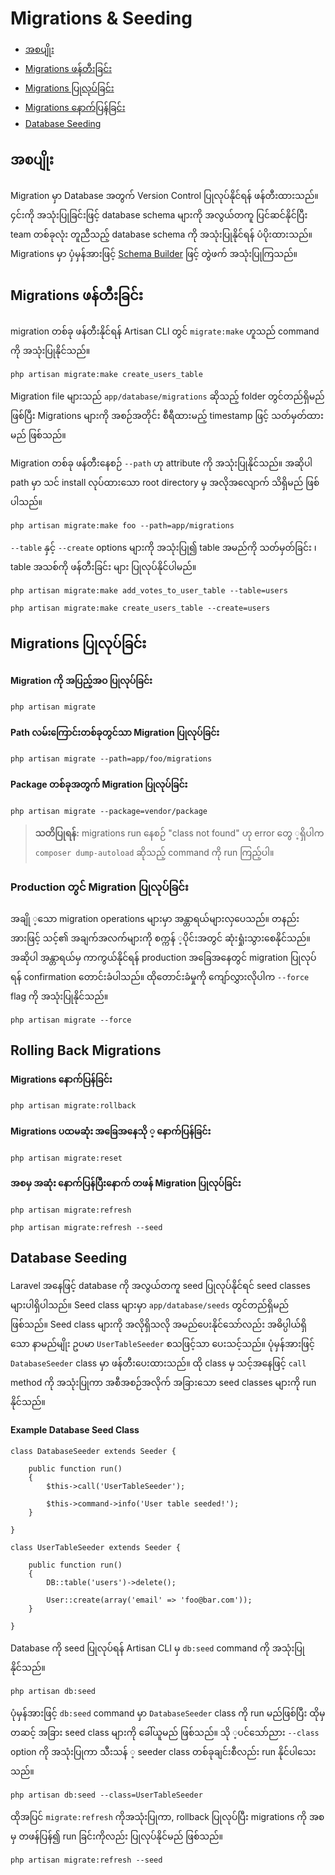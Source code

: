 ﻿# Migrations & Seeding

- [အစပျိုး](#introduction)
- [Migrations ဖန်တီးခြင်း](#creating-migrations)
- [Migrations ပြုလုပ်ခြင်း](#running-migrations)
- [Migrations နောက်ပြန်ခြင်း](#rolling-back-migrations)
- [Database Seeding](#database-seeding)

<a name="introduction"></a>
## အစပျိုး

Migration မှာ Database အတွက် Version Control ပြုလုပ်နိုင်ရန် ဖန်တီးထားသည်။ ၄င်းကို အသုံးပြုခြင်းဖြင့် database schema များကို အလွယ်တကူ ပြင်ဆင်နိုင်ပြီး team တစ်ခုလုံး တူညီသည့် database schema ကို အသုံးပြုနိုင်ရန် ပံပိုးထားသည်။ Migrations မှာ ပှံမှန်အားဖြင့် [Schema Builder](schema.md) ဖြင့် တွဲဖက် အသုံးပြုကြသည်။

<a name="creating-migrations"></a>
## Migrations ဖန်တီးခြင်း

migration တစ်ခု ဖန်တီးနိုင်ရန် Artisan CLI တွင် `migrate:make` ဟူသည် command ကို အသုံးပြုနိုင်သည်။

	php artisan migrate:make create_users_table

Migration file များသည် `app/database/migrations` ဆိုသည့် folder တွင်တည်ရှိမည် ဖြစ်ပြီး Migrations များကို အစဉ်အတိုင်း စီရီထားမည့် timestamp ဖြင့် သတ်မှတ်ထားမည် ဖြစ်သည်။

Migration တစ်ခု ဖန်တီးနေစဉ် `--path` ဟု attribute ကို အသုံးပြုနိုင်သည်။ အဆိုပါ path မှာ သင် install လုပ်ထားသော root directory မှ အလိုအလျောက် သိရှိမည် ဖြစ်ပါသည်။

	php artisan migrate:make foo --path=app/migrations

	
`--table` နှင့် `--create` options များကို အသုံးပြု၍  table အမည်ကို သတ်မှတ်ခြင်း ၊  table အသစ်ကို ဖန်တီးခြင်း များ ပြုလုပ်နိုင်ပါမည်။

	php artisan migrate:make add_votes_to_user_table --table=users

	php artisan migrate:make create_users_table --create=users

<a name="running-migrations"></a>
## Migrations ပြုလုပ်ခြင်း

#### Migration ကို အပြည့်အဝ ပြုလုပ်ခြင်း

	php artisan migrate

#### Path  လမ်းကြောင်းတစ်ခုတွင်သာ Migration ပြုလုပ်ခြင်း

	php artisan migrate --path=app/foo/migrations

#### Package တစ်ခုအတွက် Migration ပြုလုပ်ခြင်း

	php artisan migrate --package=vendor/package

> **သတိပြုရန်:**  migrations run နေစဉ် "class not found" ဟု error တွေ ့ရှိပါက `composer dump-autoload` ဆိုသည့် command ကို run ကြည့်ပါ။

### Production တွင် Migration ပြုလုပ်ခြင်း

အချို  ့သော migration operations များမှာ အန္တာရယ်များလှပေသည်။ တနည်းအားဖြင့် သင့်၏ အချက်အလက်များကို စက္ကန် ့ပိုင်းအတွင် ဆုံးရှုံးသွားစေနိုင်သည်။ အဆိုပါ အန္တာရယ်မှ ကာကွယ်နိုင်ရန်  production အခြေအနေတွင် migration ပြုလုပ်ရန် confirmation တောင်းခံပါသည်။ ထိုတောင်းခံမှုကို ကျော်လွှားလိုပါက `--force` flag ကို အသုံးပြုနိုင်သည်။

	php artisan migrate --force

<a name="rolling-back-migrations"></a>
## Rolling Back Migrations

#### Migrations နောက်ပြန်ခြင်း

	php artisan migrate:rollback

#### Migrations ပထမဆုံး အခြေအနေသို ့ နောက်ပြန်ခြင်း

	php artisan migrate:reset

#### အစမှ အဆုံး နောက်ပြန်ပြီးနောက် တဖန် Migration ပြုလုပ်ခြင်း

	php artisan migrate:refresh

	php artisan migrate:refresh --seed

<a name="database-seeding"></a>
## Database Seeding

Laravel အနေဖြင့် database ကို အလွယ်တကူ seed ပြုလုပ်နိုင်ရင် seed classes များပါရှိပါသည်။ Seed class များမှာ `app/database/seeds` တွင်တည်ရှိမည် ဖြစ်သည်။ Seed class များကို အလိုရှိသလို အမည်ပေးနိုင်သော်လည်း အဓိပ္ပါယ်ရှိသော နာမည်မျိုး ဥပမာ `UserTableSeeder` စသဖြင့်သာ ပေးသင့်သည်။ ပုံမှန်အားဖြင့် `DatabaseSeeder` class မှာ ဖန်တီးပေးထားသည်။ ထို class မှ သင့်အနေဖြင့် `call` method ကို အသုံးပြုကာ
အစီအစဉ်အလိုက် အခြားသော seed classes များကို run နိုင်သည်။

#### Example Database Seed Class

	class DatabaseSeeder extends Seeder {

		public function run()
		{
			$this->call('UserTableSeeder');

			$this->command->info('User table seeded!');
		}

	}

	class UserTableSeeder extends Seeder {

		public function run()
		{
			DB::table('users')->delete();

			User::create(array('email' => 'foo@bar.com'));
		}

	}

Database ကို seed ပြုလုပ်ရန် Artisan CLI မှ `db:seed` command ကို အသုံးပြုနိုင်သည်။

	php artisan db:seed

ပုံမှန်အားဖြင့် `db:seed` command မှာ `DatabaseSeeder` class ကို run မည်ဖြစ်ပြီး ထိုမှတဆင့် အခြား seed class များကို ခေါ်ယူမည် ဖြစ်သည်။ သို ့ပင်သော်ညား `--class` option ကို အသုံးပြုကာ သီးသန် ့ seeder class တစ်ခုချင်းစီလည်း run နိုင်ပါသေးသည်။

	php artisan db:seed --class=UserTableSeeder

ထိုအပြင် `migrate:refresh` ကိုအသုံးပြုကာ, rollback ပြုလုပ်ပြီး  migrations ကို အစမှ တဖန်ပြန်၍ run ခြင်းကိုလည်း ပြုလုပ်နိုင်မည် ဖြစ်သည်။

	php artisan migrate:refresh --seed
